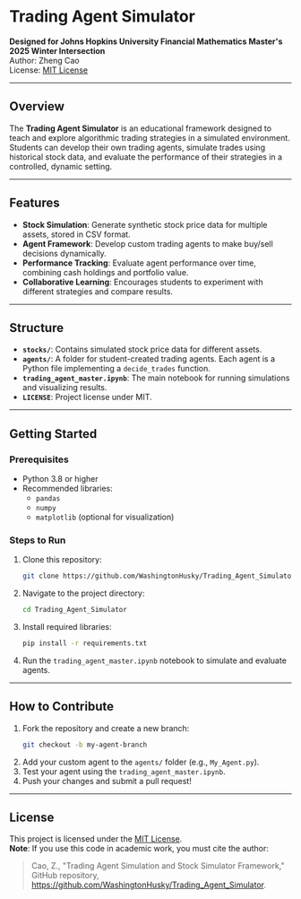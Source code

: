 # Trading Agent Simulator

**Designed for Johns Hopkins University Financial Mathematics Master's 2025 Winter Intersection**  
Author: Zheng Cao  
License: [MIT License](LICENSE)

---

## Overview

The **Trading Agent Simulator** is an educational framework designed to teach and explore algorithmic trading strategies in a simulated environment. Students can develop their own trading agents, simulate trades using historical stock data, and evaluate the performance of their strategies in a controlled, dynamic setting.

---

## Features

- **Stock Simulation**: Generate synthetic stock price data for multiple assets, stored in CSV format.
- **Agent Framework**: Develop custom trading agents to make buy/sell decisions dynamically.
- **Performance Tracking**: Evaluate agent performance over time, combining cash holdings and portfolio value.
- **Collaborative Learning**: Encourages students to experiment with different strategies and compare results.

---

## Structure

- **`stocks/`**: Contains simulated stock price data for different assets.
- **`agents/`**: A folder for student-created trading agents. Each agent is a Python file implementing a `decide_trades` function.
- **`trading_agent_master.ipynb`**: The main notebook for running simulations and visualizing results.
- **`LICENSE`**: Project license under MIT.

---

## Getting Started

### Prerequisites
- Python 3.8 or higher
- Recommended libraries:
  - `pandas`
  - `numpy`
  - `matplotlib` (optional for visualization)

### Steps to Run
1. Clone this repository:
   ```bash
   git clone https://github.com/WashingtonHusky/Trading_Agent_Simulator.git
   ```
2. Navigate to the project directory:
   ```bash
   cd Trading_Agent_Simulator
   ```
3. Install required libraries:
   ```bash
   pip install -r requirements.txt
   ```
4. Run the `trading_agent_master.ipynb` notebook to simulate and evaluate agents.

---

## How to Contribute

1. Fork the repository and create a new branch:
   ```bash
   git checkout -b my-agent-branch
   ```
2. Add your custom agent to the `agents/` folder (e.g., `My_Agent.py`).
3. Test your agent using the `trading_agent_master.ipynb`.
4. Push your changes and submit a pull request!

---

## License

This project is licensed under the [MIT License](LICENSE).  
**Note**: If you use this code in academic work, you must cite the author:

> Cao, Z., "Trading Agent Simulation and Stock Simulator Framework," GitHub repository, https://github.com/WashingtonHusky/Trading_Agent_Simulator.
